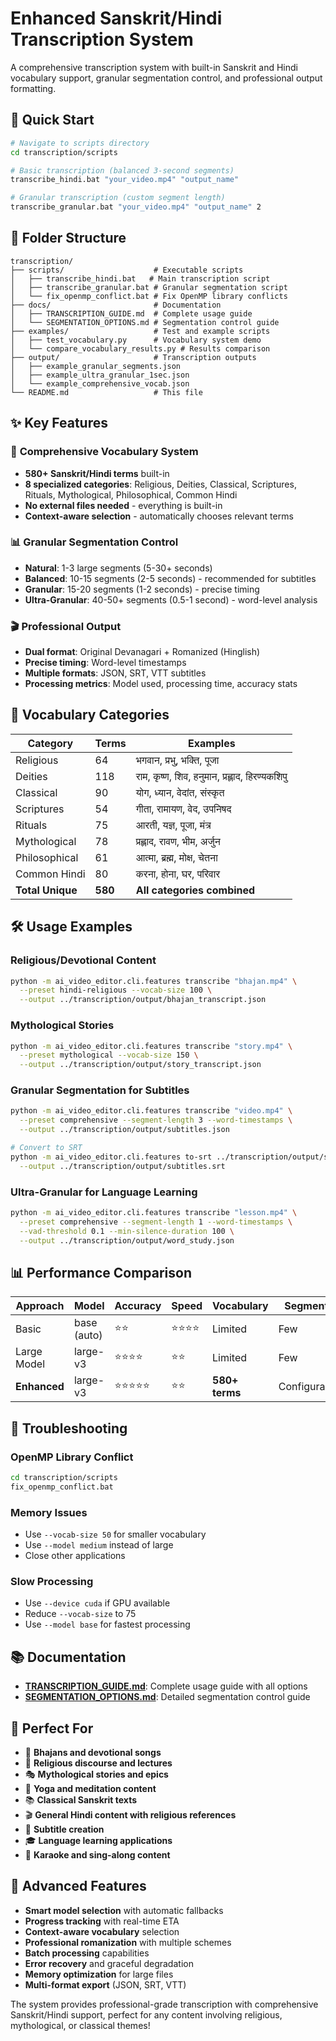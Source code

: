 # Enhanced Sanskrit/Hindi Transcription System

A comprehensive transcription system with built-in Sanskrit and Hindi vocabulary support, granular segmentation control, and professional output formatting.

## 🚀 Quick Start

```bash
# Navigate to scripts directory
cd transcription/scripts

# Basic transcription (balanced 3-second segments)
transcribe_hindi.bat "your_video.mp4" "output_name"

# Granular transcription (custom segment length)
transcribe_granular.bat "your_video.mp4" "output_name" 2
```

## 📁 Folder Structure

```
transcription/
├── scripts/                    # Executable scripts
│   ├── transcribe_hindi.bat   # Main transcription script
│   ├── transcribe_granular.bat # Granular segmentation script
│   └── fix_openmp_conflict.bat # Fix OpenMP library conflicts
├── docs/                       # Documentation
│   ├── TRANSCRIPTION_GUIDE.md  # Complete usage guide
│   └── SEGMENTATION_OPTIONS.md # Segmentation control guide
├── examples/                   # Test and example scripts
│   ├── test_vocabulary.py      # Vocabulary system demo
│   └── compare_vocabulary_results.py # Results comparison
├── output/                     # Transcription outputs
│   ├── example_granular_segments.json
│   ├── example_ultra_granular_1sec.json
│   └── example_comprehensive_vocab.json
└── README.md                   # This file
```

## ✨ Key Features

### 🎯 **Comprehensive Vocabulary System**
- **580+ Sanskrit/Hindi terms** built-in
- **8 specialized categories**: Religious, Deities, Classical, Scriptures, Rituals, Mythological, Philosophical, Common Hindi
- **No external files needed** - everything is built-in
- **Context-aware selection** - automatically chooses relevant terms

### 📊 **Granular Segmentation Control**
- **Natural**: 1-3 large segments (5-30+ seconds)
- **Balanced**: 10-15 segments (2-5 seconds) - recommended for subtitles
- **Granular**: 15-20 segments (1-2 seconds) - precise timing
- **Ultra-Granular**: 40-50+ segments (0.5-1 second) - word-level analysis

### 🎬 **Professional Output**
- **Dual format**: Original Devanagari + Romanized (Hinglish)
- **Precise timing**: Word-level timestamps
- **Multiple formats**: JSON, SRT, VTT subtitles
- **Processing metrics**: Model used, processing time, accuracy stats

## 🎯 Vocabulary Categories

| Category | Terms | Examples |
|----------|-------|----------|
| Religious | 64 | भगवान, प्रभु, भक्ति, पूजा |
| Deities | 118 | राम, कृष्ण, शिव, हनुमान, प्रह्लाद, हिरण्यकशिपु |
| Classical | 90 | योग, ध्यान, वेदांत, संस्कृत |
| Scriptures | 54 | गीता, रामायण, वेद, उपनिषद |
| Rituals | 75 | आरती, यज्ञ, पूजा, मंत्र |
| Mythological | 78 | प्रह्लाद, रावण, भीम, अर्जुन |
| Philosophical | 61 | आत्मा, ब्रह्म, मोक्ष, चेतना |
| Common Hindi | 80 | करना, होना, घर, परिवार |
| **Total Unique** | **580** | **All categories combined** |

## 🛠️ Usage Examples

### Religious/Devotional Content
```bash
python -m ai_video_editor.cli.features transcribe "bhajan.mp4" \
  --preset hindi-religious --vocab-size 100 \
  --output ../transcription/output/bhajan_transcript.json
```

### Mythological Stories
```bash
python -m ai_video_editor.cli.features transcribe "story.mp4" \
  --preset mythological --vocab-size 150 \
  --output ../transcription/output/story_transcript.json
```

### Granular Segmentation for Subtitles
```bash
python -m ai_video_editor.cli.features transcribe "video.mp4" \
  --preset comprehensive --segment-length 3 --word-timestamps \
  --output ../transcription/output/subtitles.json

# Convert to SRT
python -m ai_video_editor.cli.features to-srt ../transcription/output/subtitles.json \
  --output ../transcription/output/subtitles.srt
```

### Ultra-Granular for Language Learning
```bash
python -m ai_video_editor.cli.features transcribe "lesson.mp4" \
  --preset comprehensive --segment-length 1 --word-timestamps \
  --vad-threshold 0.1 --min-silence-duration 100 \
  --output ../transcription/output/word_study.json
```

## 📊 Performance Comparison

| Approach | Model | Accuracy | Speed | Vocabulary | Segments |
|----------|-------|----------|-------|------------|----------|
| Basic | base (auto) | ⭐⭐ | ⭐⭐⭐⭐ | Limited | Few |
| Large Model | large-v3 | ⭐⭐⭐⭐ | ⭐⭐ | Limited | Few |
| **Enhanced** | large-v3 | ⭐⭐⭐⭐⭐ | ⭐⭐ | **580+ terms** | Configurable |

## 🚨 Troubleshooting

### OpenMP Library Conflict
```bash
cd transcription/scripts
fix_openmp_conflict.bat
```

### Memory Issues
- Use `--vocab-size 50` for smaller vocabulary
- Use `--model medium` instead of large
- Close other applications

### Slow Processing
- Use `--device cuda` if GPU available
- Reduce `--vocab-size` to 75
- Use `--model base` for fastest processing

## 📚 Documentation

- **[TRANSCRIPTION_GUIDE.md](docs/TRANSCRIPTION_GUIDE.md)**: Complete usage guide with all options
- **[SEGMENTATION_OPTIONS.md](docs/SEGMENTATION_OPTIONS.md)**: Detailed segmentation control guide

## 🎯 Perfect For

- 🎵 **Bhajans and devotional songs**
- 📖 **Religious discourse and lectures**
- 🎭 **Mythological stories and epics**
- 🧘 **Yoga and meditation content**
- 📚 **Classical Sanskrit texts**
- 🎬 **General Hindi content with religious references**
- 📝 **Subtitle creation**
- 🎓 **Language learning applications**
- 🎤 **Karaoke and sing-along content**

## 🚀 Advanced Features

- **Smart model selection** with automatic fallbacks
- **Progress tracking** with real-time ETA
- **Context-aware vocabulary** selection
- **Professional romanization** with multiple schemes
- **Batch processing** capabilities
- **Error recovery** and graceful degradation
- **Memory optimization** for large files
- **Multi-format export** (JSON, SRT, VTT)

The system provides professional-grade transcription with comprehensive Sanskrit/Hindi support, perfect for any content involving religious, mythological, or classical themes!